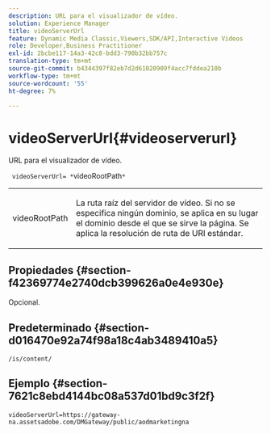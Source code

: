 ```yaml
---
description: URL para el visualizador de vídeo.
solution: Experience Manager
title: videoServerUrl
feature: Dynamic Media Classic,Viewers,SDK/API,Interactive Videos
role: Developer,Business Practitioner
exl-id: 2bcbe117-14a3-42c8-bdd3-790b32bb757c
translation-type: tm+mt
source-git-commit: b4344397f82eb7d2d61020909f4acc7fddea210b
workflow-type: tm+mt
source-wordcount: '55'
ht-degree: 7%

---
```


# videoServerUrl{#videoserverurl}

URL para el visualizador de vídeo.

` videoServerUrl= *`videoRootPath`*`

<table id="table_C616483932C2482CA9794DDD7313FD7C"> 
 <tbody> 
  <tr> 
   <td colname="col1"> <p> <span class="codeph"> <span class="varname"> videoRootPath</span> </span> </p> </td> 
   <td colname="col2"> <p> La ruta raíz del servidor de vídeo. Si no se especifica ningún dominio, se aplica en su lugar el dominio desde el que se sirve la página. Se aplica la resolución de ruta de URI estándar. </p> </td> 
  </tr> 
 </tbody> 
</table>

## Propiedades {#section-f42369774e2740dcb399626a0e4e930e}

Opcional.

## Predeterminado {#section-d016470e92a74f98a18c4ab3489410a5}

`/is/content/`

## Ejemplo {#section-7621c8ebd4144bc08a537d01bd9c3f2f}

```
videoServerUrl=https://gateway-na.assetsadobe.com/DMGateway/public/aodmarketingna
```
